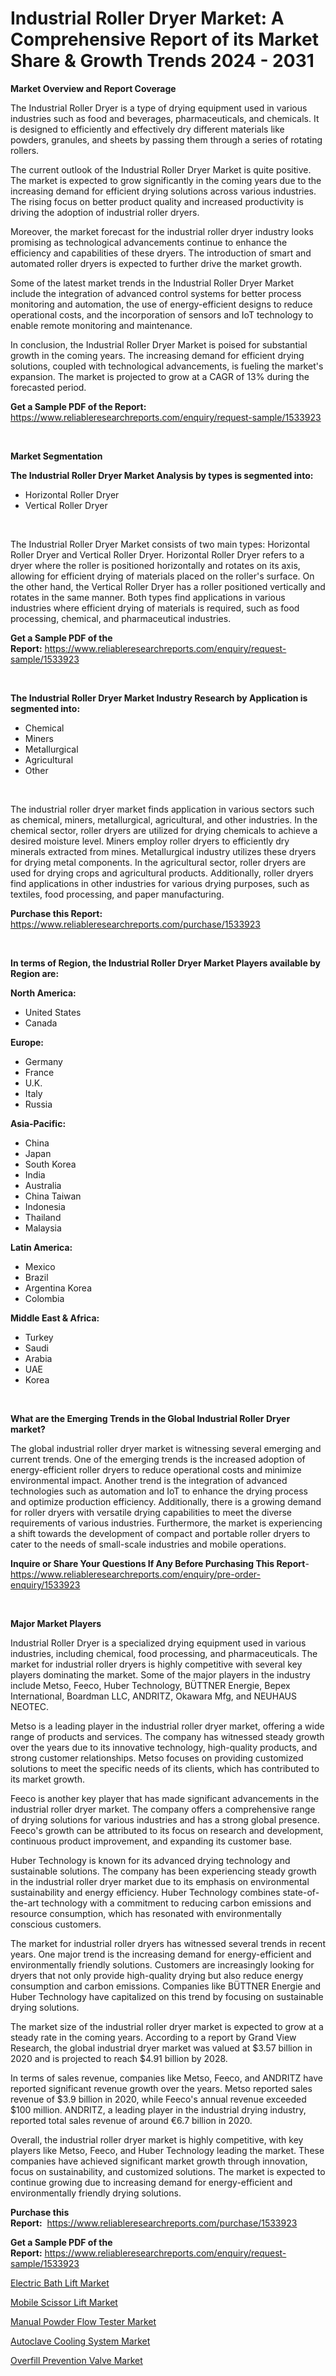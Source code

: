 <p><h1>Industrial Roller Dryer Market: A Comprehensive Report of its Market Share & Growth Trends 2024 - 2031</h1></p><p><strong>Market Overview and Report Coverage</strong></p>
<p><p>The Industrial Roller Dryer is a type of drying equipment used in various industries such as food and beverages, pharmaceuticals, and chemicals. It is designed to efficiently and effectively dry different materials like powders, granules, and sheets by passing them through a series of rotating rollers.</p><p>The current outlook of the Industrial Roller Dryer Market is quite positive. The market is expected to grow significantly in the coming years due to the increasing demand for efficient drying solutions across various industries. The rising focus on better product quality and increased productivity is driving the adoption of industrial roller dryers.</p><p>Moreover, the market forecast for the industrial roller dryer industry looks promising as technological advancements continue to enhance the efficiency and capabilities of these dryers. The introduction of smart and automated roller dryers is expected to further drive the market growth.</p><p>Some of the latest market trends in the Industrial Roller Dryer Market include the integration of advanced control systems for better process monitoring and automation, the use of energy-efficient designs to reduce operational costs, and the incorporation of sensors and IoT technology to enable remote monitoring and maintenance.</p><p>In conclusion, the Industrial Roller Dryer Market is poised for substantial growth in the coming years. The increasing demand for efficient drying solutions, coupled with technological advancements, is fueling the market's expansion. The market is projected to grow at a CAGR of 13% during the forecasted period.</p></p>
<p><strong>Get a Sample PDF of the Report:</strong> <a href="https://www.reliableresearchreports.com/enquiry/request-sample/1533923">https://www.reliableresearchreports.com/enquiry/request-sample/1533923</a></p>
<p>&nbsp;</p>
<p><strong>Market Segmentation</strong></p>
<p><strong>The Industrial Roller Dryer Market Analysis by types is segmented into:</strong></p>
<p><ul><li>Horizontal Roller Dryer</li><li>Vertical Roller Dryer</li></ul></p>
<p>&nbsp;</p>
<p><p>The Industrial Roller Dryer Market consists of two main types: Horizontal Roller Dryer and Vertical Roller Dryer. Horizontal Roller Dryer refers to a dryer where the roller is positioned horizontally and rotates on its axis, allowing for efficient drying of materials placed on the roller's surface. On the other hand, the Vertical Roller Dryer has a roller positioned vertically and rotates in the same manner. Both types find applications in various industries where efficient drying of materials is required, such as food processing, chemical, and pharmaceutical industries.</p></p>
<p><strong>Get a Sample PDF of the Report:</strong>&nbsp;<a href="https://www.reliableresearchreports.com/enquiry/request-sample/1533923">https://www.reliableresearchreports.com/enquiry/request-sample/1533923</a></p>
<p>&nbsp;</p>
<p><strong>The Industrial Roller Dryer Market Industry Research by Application is segmented into:</strong></p>
<p><ul><li>Chemical</li><li>Miners</li><li>Metallurgical</li><li>Agricultural</li><li>Other</li></ul></p>
<p>&nbsp;</p>
<p><p>The industrial roller dryer market finds application in various sectors such as chemical, miners, metallurgical, agricultural, and other industries. In the chemical sector, roller dryers are utilized for drying chemicals to achieve a desired moisture level. Miners employ roller dryers to efficiently dry minerals extracted from mines. Metallurgical industry utilizes these dryers for drying metal components. In the agricultural sector, roller dryers are used for drying crops and agricultural products. Additionally, roller dryers find applications in other industries for various drying purposes, such as textiles, food processing, and paper manufacturing.</p></p>
<p><strong>Purchase this Report:</strong>&nbsp; <a href="https://www.reliableresearchreports.com/purchase/1533923">https://www.reliableresearchreports.com/purchase/1533923</a></p>
<p>&nbsp;</p>
<p><strong>In terms of Region, the Industrial Roller Dryer Market Players available by Region are:</strong></p>
<p>
    <p> <strong> North America: </strong>
        <ul>
            <li>United States</li>
            <li>Canada</li>
        </ul>
        </p> 
    <p> <strong> Europe: </strong>
        <ul>
            <li>Germany</li>
            <li>France</li>
            <li>U.K.</li>
            <li>Italy</li>
            <li>Russia</li>
        </ul>
        </p> 
    <p> <strong> Asia-Pacific: </strong>
        <ul>
            <li>China</li>
            <li>Japan</li>
            <li>South Korea</li>
            <li>India</li>
            <li>Australia</li>
            <li>China Taiwan</li>
            <li>Indonesia</li>
            <li>Thailand</li>
            <li>Malaysia</li>
        </ul>
        </p> 
    <p> <strong> Latin America: </strong>
        <ul>
            <li>Mexico</li>
            <li>Brazil</li>
            <li>Argentina Korea</li>
            <li>Colombia</li>
        </ul>
        </p> 
    <p> <strong> Middle East & Africa: </strong>
        <ul>
            <li>Turkey</li>
            <li>Saudi</li>
            <li>Arabia</li>
            <li>UAE</li>
            <li>Korea</li>
        </ul>
    </p>
    </p>
<p>&nbsp;</p>
<p><strong>What are the Emerging Trends in the Global Industrial Roller Dryer market?</strong></p>
<p><p>The global industrial roller dryer market is witnessing several emerging and current trends. One of the emerging trends is the increased adoption of energy-efficient roller dryers to reduce operational costs and minimize environmental impact. Another trend is the integration of advanced technologies such as automation and IoT to enhance the drying process and optimize production efficiency. Additionally, there is a growing demand for roller dryers with versatile drying capabilities to meet the diverse requirements of various industries. Furthermore, the market is experiencing a shift towards the development of compact and portable roller dryers to cater to the needs of small-scale industries and mobile operations.</p></p>
<p><strong>Inquire or Share Your Questions If Any Before Purchasing This Report</strong>- <a href="https://www.reliableresearchreports.com/enquiry/pre-order-enquiry/1533923">https://www.reliableresearchreports.com/enquiry/pre-order-enquiry/1533923</a></p>
<p>&nbsp;</p>
<p><strong>Major Market Players</strong></p>
<p><p>Industrial Roller Dryer is a specialized drying equipment used in various industries, including chemical, food processing, and pharmaceuticals. The market for industrial roller dryers is highly competitive with several key players dominating the market. Some of the major players in the industry include Metso, Feeco, Huber Technology, BÜTTNER Energie, Bepex International, Boardman LLC, ANDRITZ, Okawara Mfg, and NEUHAUS NEOTEC.</p><p>Metso is a leading player in the industrial roller dryer market, offering a wide range of products and services. The company has witnessed steady growth over the years due to its innovative technology, high-quality products, and strong customer relationships. Metso focuses on providing customized solutions to meet the specific needs of its clients, which has contributed to its market growth.</p><p>Feeco is another key player that has made significant advancements in the industrial roller dryer market. The company offers a comprehensive range of drying solutions for various industries and has a strong global presence. Feeco's growth can be attributed to its focus on research and development, continuous product improvement, and expanding its customer base.</p><p>Huber Technology is known for its advanced drying technology and sustainable solutions. The company has been experiencing steady growth in the industrial roller dryer market due to its emphasis on environmental sustainability and energy efficiency. Huber Technology combines state-of-the-art technology with a commitment to reducing carbon emissions and resource consumption, which has resonated with environmentally conscious customers.</p><p>The market for industrial roller dryers has witnessed several trends in recent years. One major trend is the increasing demand for energy-efficient and environmentally friendly solutions. Customers are increasingly looking for dryers that not only provide high-quality drying but also reduce energy consumption and carbon emissions. Companies like BÜTTNER Energie and Huber Technology have capitalized on this trend by focusing on sustainable drying solutions.</p><p>The market size of the industrial roller dryer market is expected to grow at a steady rate in the coming years. According to a report by Grand View Research, the global industrial dryer market was valued at $3.57 billion in 2020 and is projected to reach $4.91 billion by 2028.</p><p>In terms of sales revenue, companies like Metso, Feeco, and ANDRITZ have reported significant revenue growth over the years. Metso reported sales revenue of $3.9 billion in 2020, while Feeco's annual revenue exceeded $100 million. ANDRITZ, a leading player in the industrial drying industry, reported total sales revenue of around €6.7 billion in 2020.</p><p>Overall, the industrial roller dryer market is highly competitive, with key players like Metso, Feeco, and Huber Technology leading the market. These companies have achieved significant market growth through innovation, focus on sustainability, and customized solutions. The market is expected to continue growing due to increasing demand for energy-efficient and environmentally friendly drying solutions.</p></p>
<p><strong>Purchase this Report:</strong>&nbsp;&nbsp;<a href="https://www.reliableresearchreports.com/purchase/1533923">https://www.reliableresearchreports.com/purchase/1533923</a></p>
<p></p>
<p><strong>Get a Sample PDF of the Report:</strong>&nbsp;<a href="https://www.reliableresearchreports.com/enquiry/request-sample/1533923">https://www.reliableresearchreports.com/enquiry/request-sample/1533923</a></p>
<p><p><a href="https://github.com/nicoletavirag/Market-Research-Report-List-1/blob/main/electric-bath-lift-market.md">Electric Bath Lift Market</a></p><p><a href="https://github.com/redneck06/Market-Research-Report-List-1/blob/main/mobile-scissor-lift-market.md">Mobile Scissor Lift Market</a></p><p><a href="https://github.com/zeberleansnyderallisonwjfli/Market-Research-Report-List-1/blob/main/manual-powder-flow-tester-market.md">Manual Powder Flow Tester Market</a></p><p><a href="https://github.com/arionmp/Market-Research-Report-List-1/blob/main/autoclave-cooling-system-market.md">Autoclave Cooling System Market</a></p><p><a href="https://github.com/kosella/Market-Research-Report-List-1/blob/main/overfill-prevention-valve-market.md">Overfill Prevention Valve Market</a></p></p>